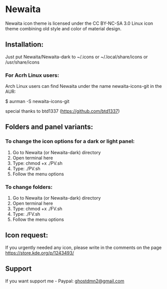 # Newaita

Newaita icon theme is licensed under the CC BY-NC-SA 3.0 Linux icon theme combining old style and color of material design.


## Installation:
Just put Newaita/Newaita-dark to ~/.icons or ~/.local/share/icons or /usr/share/icons

### For Acrh Linux users:

Arch Linux users can find Newaita under the name newaita-icons-git in the AUR:

$ aurman -S newaita-icons-git

special thanks to btd1337 (https://github.com/btd1337)

## Folders and panel variants:

### To change the icon options for a dark or light panel:
1. Go to Newaita (or Newaita-dark) directory
2. Open terminal here
3. Type: chmod +x ./PV.sh
4. Type: ./PV.sh
5. Follow the menu options

### To change folders:
1. Go to Newaita (or Newaita-dark) directory
2. Open terminal here
3. Type: chmod +x ./FV.sh
4. Type: ./FV.sh
5. Follow the menu options

## Icon request:
If you urgently needed any icon, please write in the comments on the page https://store.kde.org/p/1243493/
 
## Support
If you want support me - 
Paypal: ghostdmn2@gmail.com



